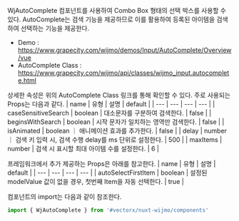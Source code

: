 WjAutoComplete 컴포넌트를 사용하여 Combo Box 형태의 선택 박스를 사용할 수 있다. AutoComplete는 검색 기능을 제공하므로 이를 활용하여 등록된 아이템을 검색하여 선택하는 기능을 제공한다.
- Demo : https://www.grapecity.com/wijmo/demos/Input/AutoComplete/Overview/vue
- AutoComplete Class : https://www.grapecity.com/wijmo/api/classes/wijmo_input.autocomplete.html

상세한 속성은 위의 AutoComplete Class 링크를 통해 확인할 수 있다. 주로 사용되는 Props는 다음과 같다.
| name | 유형 | 설명 | default |
| --- | --- | --- | --- |
| caseSensitiveSearch | boolean | 대소문자를 구분하여 검색한다. | false |
| beginsWithSearch  | boolean | 시작 문자가 일치하는 영역만 검색한다. | false |
| isAnimated | boolean ｜ 애니메이션 효과를 추가한다. | false |
| delay | number ｜ 검색 키 입력 시, 검색 수행 delay를 ms 단위로 설정한다. | 500 |
| maxItems  | number | 검색 시 표시할 최대 아이템 수를 설정한다. | 6 |

프레임워크에서 추가 제공하는 Props은 아래를 참고한다.
| name | 유형 | 설명 | default |
| --- | --- | --- | --- |
| autoSelectFirstItem | boolean | 설정된 modelValue 값이 없을 경우, 첫번째 Item을 자동 선택한다. | true |



컴포넌트의 import는 다음과 같이 참조한다.
```typescript
import { WjAutoComplete } from '#vectorx/nuxt-wijmo/components'
```
